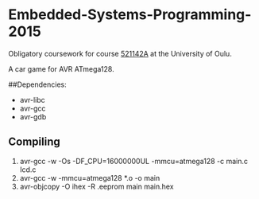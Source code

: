 # Embedded-Systems-Programming-2015
Obligatory coursework for course [521142A](https://weboodi.oulu.fi/oodi/opettaptied.jsp?MD5avain=&Kieli=1&OpetTap=35704538&takaisin=ilmsuor.jsp&haettuOrg=-1&sortJarj=2&haettuOrg=-1&Kieli=1&NimiTunniste=embedded&AlkPvm=&PaatPvm=&Selite=&Sivu=0&haettuOpas=-1&haettuOppAin=&haettuLk=-1&haettuOpetKiel=-1&haeOpetTap=haeopetustapahtumat&haeVainIlmKelp=0&haeMyosAlemOrg=1) at the University of Oulu.

A car game for AVR ATmega128.

##Dependencies:
  * avr-libc
  * avr-gcc
  * avr-gdb

## Compiling
  1. avr-gcc -w -Os -DF_CPU=16000000UL -mmcu=atmega128 -c main.c lcd.c
  2. avr-gcc -w -mmcu=atmega128 *.o -o main
  3. avr-objcopy -O ihex -R .eeprom main main.hex
